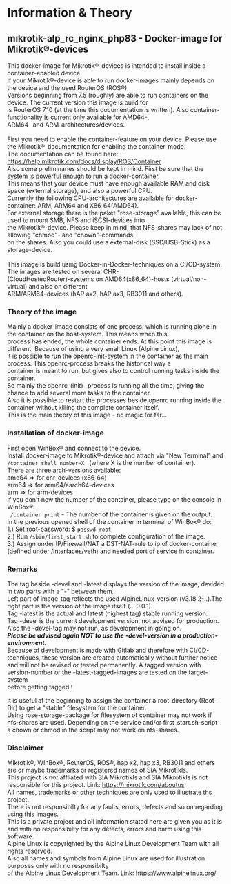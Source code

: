 # **Information & Theory**

## mikrotik-alp_rc_nginx_php83  - Docker-image for Mikrotik®-devices

This docker-image for Mikrotik®-devices is intended to install inside a container-enabled device.<br />
If your Mikrotik®-device is able to run docker-images mainly depends on the device and the used RouterOS (ROS®).<br />
Versions beginning from 7.5 (roughly) are able to run containers on the device. The current version this image is build for <br />
is RouterOS 7.10 (at the time this documentation is written). Also container-functionality is current only available for AMD64-,<br />
ARM64- and ARM-architectures/devices.<br /> 
<br />
First you need to enable the container-feature on your device. Please use the Mikrotik®-documentation for enabling the container-mode.<br />
The documentation can be found here: https://help.mikrotik.com/docs/display/ROS/Container
<br />
Also some preliminaries should be kept in mind. First be sure that the system is powerful enough to run a docker-container.<br />
This means that your device must have enough available RAM and disk space (external storage), and also a powerful CPU.<br />
Currently the following CPU-architectures are available for docker-container: ARM, ARM64 and X86_64(AMD64).<br />
For external storage there is the paket "rose-storage" available, this can be used to mount SMB, NFS and iSCSI-devices into<br /> 
the Mikrotik®-device. Please keep in mind, that NFS-shares may lack of not allowing "chmod"- and "chown"-commands<br />
on the shares. Also you could use a external-disk (SSD/USB-Stick) as a storage-device.<br />
<br />
This image is build using Docker-in-Docker-techniques on a CI/CD-system. The images are tested on several CHR-<br /> 
(CloudHostedRouter)-systems on  AMD64(x86_64)-hosts (virtual/non-virtual) and also on different<br /> ARM/ARM64-devices (hAP ax2, hAP ax3, RB3011 and others).<br />

### Theory of the image   

Mainly a docker-image consists of one process, which is running alone in the container on the host-system. This means when this<br /> 
process has ended, the whole container ends. At this point this image is different. Because of using a very small Linux (Alpine Linux),<br />
it is possible to run the openrc-init-system in the container as the main process. This openrc-process breaks the historical way a<br /> 
container is meant to run, but gives also to control running tasks inside the container.<br /> 
So mainly the openrc-(init) -process is running all the time, giving the chance to add several more tasks to the container. <br />
Also it is possible to restart the processes beside openrc running inside the container without killing the complete container itself.<br />
This is the main theory of this image - no magic for far...<br />

### Installation of docker-image

First open WinBox® and connect to the device.<br />
Install docker-image to Mikrotik®-device and attach via "New Terminal" and  <code>/container shell number=X </code> (where X is the number of container).<br />
There are three arch-versions available: <br />
amd64 => for chr-devices (x86_64)<br />
arm64 => for arm64/aarch64-devices<br />
arm => for arm-devices<br />
If you don't now the number of the container, please type on the console in WInBox®:<br />
<code> /container print</code> - The number of the container is given on the output.<br />
In the previous opened shell of the container in terminal of WinBox® do:<br />
1.) Set root-password: $ <code>passwd root </code><br />
2.) Run <code>/sbin/first_start.sh</code> to complete configuration of the image.<br />
3.) Assign under IP/Firewall/NAT a DST-NAT-rule to ip of docker-container (defined under /interfaces/veth) and needed port of service in container. <br />

### Remarks

The tag beside -devel and -latest displays the version of the image, devided in two parts with a "-" between them.<br /> 
Left part of image-tag reflects the used AlpineLinux-version (v3.18.2-..).The right part is the version of the image itself (..-0.0.1).<br />
Tag -latest is the actual and latest (highest tag) stable running version.<br />
Tag -devel is the current development version, not advised for production. Also the -devel-tag may not run, as development in going on.<br />
***Please be advised again NOT to use the -devel-version in a production-environment.***<br /> 
Because of development is made with Gitlab and therefore with CI/CD-techniques, these version are created automatically without further notice<br /> 
and will not be revised or tested permanently. A tagged version with version-number or the -latest-tagged-images are tested on the target-system <br />
before getting tagged !<br /> 
</p>
It is useful at the beginning to assign the container a root-directory (Root-Dir) to get a "stable" filesystem for the container.<br />
Using rose-storage-package for filesystem of container may not work if nfs-shares are used.
Depending on the service and/or first_start.sh-script<br /> a chown or chmod in the script may not work on nfs-shares.<br />

### Disclaimer

Mikrotik®, WInBox®, RouterOS, ROS®, hap x2, hap x3, RB3011 and others are or maybe trademarks or registered names of SIA Mikrotīkls.<br />
This project is not affliated with SIA Mikrotīkls and SIA Mikrotīkls is not responsible for this project. Link: https://mikrotik.com/aboutus<br />
All names, trademarks or other techniques are only used to illustrate ths project.<br />
There is not responsibilty for any faults, errors, defects and so on regarding using this images.<br />
This is a private project and all information stated here are given you as it is and with no responsibilty for any defects, errors and harm using this software.<br />
Alpine Linux is copyrighted by the Alpine Linux Development Team with all rights reserved.<br />
Also all names and symbols from Alpine Linux are used for illustration purposes only with no responsibilty<br /> 
of the Alpine Linux Development Team. Link: https://www.alpinelinux.org/<br />
